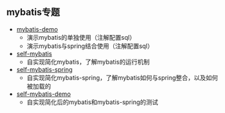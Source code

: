 ## mybatis专题
* [mybatis-demo](mybatis-demo/MYBATIS-DEMO.md)
    * 演示mybatis的单独使用（注解配置sql）
    * 演示mybatis与spring结合使用（注解配置sql）
* [self-mybatis](self-mybatis/SELF-MYBATIS.md)
    * 自实现简化mybatis，了解mybatis的运行机制
* [self-mybatis-spring](self-mybatis-spring/SELF-MYBATIS-SPRING.md)
    * 自实现简化mybatis-spring，了解mybatis如何与spring整合，以及如何被加载的
* [self-mybatis-demo](self-mybatis-demo/SELF-MYBATIS-DEMO.md)
    * 自实现简化后的mybatis和mybatis-spring的测试

